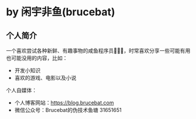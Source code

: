 # by 闲宇非鱼(brucebat)

## 个人简介

一个喜欢尝试各种新鲜、有趣事物的咸鱼程序员👨🏻‍💻，时常喜欢分享一些可能有用也可能没用的内容，比如：
- 开发小知识
- 喜欢的游戏、电影以及小说

个人自媒体：
- 个人博客网站：https://blog.brucebat.com
- 微信公众号：Brucebat的伪技术鱼塘
31651651
